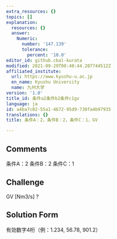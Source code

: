 ```yaml
---
extra_resources: {}
topics: []
explanation:
  resources: {}
  answer:
    Numeric:
      number: '147.139'
      tolerance:
        percent: '10.0'
editor_id: github.cbal-kurata
modified: 2021-09-29T00:40:44.207744512Z
affiliated_institute:
  url: https://www.kyushu-u.ac.jp
  en_name: Kyushu University
  name: 九州大学
version: '1.0'
title_id: 条件a2条件b2条件c1gv
language: ja
id: a4ba7c02-55a1-4672-95d9-730fa4b97935
translations: {}
title: 条件A：2，条件B：2，条件C：1，GV

---
```


## Comments
条件A：2
条件B：2
条件C：1

## Challenge
GV [Nm3/s] ?

## Solution Form
有効数字4桁（例：1.234,  56.78,  901.2）




